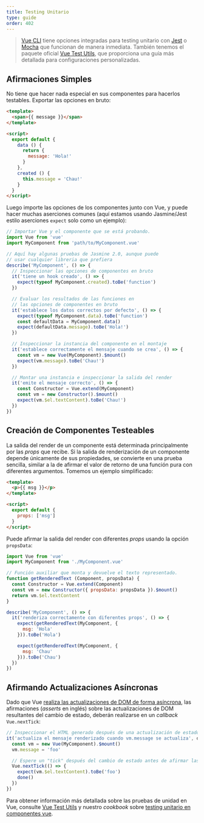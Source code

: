 ```yaml
---
title: Testing Unitario
type: guide
order: 402
---
```


> [Vue CLI](https://cli.vuejs.org/) tiene opciones integradas para testing unitario con [Jest](https://github.com/facebook/jest) o [Mocha](https://mochajs.org/) que funcionan de manera inmediata. También tenemos el paquete oficial [Vue Test Utils](https://vue-test-utils.vuejs.org/), que proporciona una guía más detallada para configuraciones personalizadas.

## Afirmaciones Simples

No tiene que hacer nada especial en sus componentes para hacerlos testables. Exportar las opciones en bruto:

``` html
<template>
  <span>{{ message }}</span>
</template>

<script>
  export default {
    data () {
      return {
        message: 'Hola!'
      }
    },
    created () {
      this.message = 'Chau!'
    }
  }
</script>
```

Luego importe las opciones de los componentes junto con Vue, y puede hacer muchas aserciones comunes (aquí estamos usando Jasmine/Jest estilo aserciones `expect` solo como un ejemplo):

``` js
// Importar Vue y el componente que se está probando.
import Vue from 'vue'
import MyComponent from 'path/to/MyComponent.vue'

// Aquí hay algunas pruebas de Jasmine 2.0, aunque puede
// usar cualquier libreria que prefiera
describe('MyComponent', () => {
  // Inspeccionar las opciones de componentes en bruto
  it('tiene un hook creado', () => {
    expect(typeof MyComponent.created).toBe('function')
  })

  // Evaluar los resultados de las funciones en
  // las opciones de componentes en bruto
  it('establece los datos correctos por defecto', () => {
    expect(typeof MyComponent.data).toBe('function')
    const defaultData = MyComponent.data()
    expect(defaultData.message).toBe('Hola!')
  })

  // Inspeccionar la instancia del componente en el montaje
  it('establece correctamente el mensaje cuando se crea', () => {
    const vm = new Vue(MyComponent).$mount()
    expect(vm.message).toBe('Chau!')
  })

  // Montar una instancia e inspeccionar la salida del render
  it('emite el mensaje correcto', () => {
    const Constructor = Vue.extend(MyComponent)
    const vm = new Constructor().$mount()
    expect(vm.$el.textContent).toBe('Chau!')
  })
})
```

## Creación de Componentes Testeables

La salida del render de un componente está determinada principalmente por las *props* que recibe. Si la salida de renderización de un componente depende únicamente de sus propiedades, se convierte en una prueba sencilla, similar a la de afirmar el valor de retorno de una función pura con diferentes argumentos. Tomemos un ejemplo simplificado:

``` html
<template>
  <p>{{ msg }}</p>
</template>

<script>
  export default {
    props: ['msg']
  }
</script>
```

Puede afirmar la salida del render con diferentes *props* usando la opción `propsData`:

``` js
import Vue from 'vue'
import MyComponent from './MyComponent.vue'

// Función auxiliar que monta y devuelve el texto representado.
function getRenderedText (Component, propsData) {
  const Constructor = Vue.extend(Component)
  const vm = new Constructor({ propsData: propsData }).$mount()
  return vm.$el.textContent
}

describe('MyComponent', () => {
  it('renderiza correctamente con diferentes props', () => {
    expect(getRenderedText(MyComponent, {
      msg: 'Hola'
    })).toBe('Hola')

    expect(getRenderedText(MyComponent, {
      msg: 'Chau'
    })).toBe('Chau')
  })
})
```

## Afirmando Actualizaciones Asíncronas

Dado que Vue [realiza las actualizaciones de DOM de forma asíncrona](reactivity.html#Async-Update-Queue), las afirmaciones (*asserts* en inglés) sobre las actualizaciones de DOM resultantes del cambio de estado, deberán realizarse en un *callback* `Vue.nextTick`:

``` js
// Inspeccionar el HTML generado después de una actualización de estado
it('actualiza el mensaje renderizado cuando vm.message se actualiza', done => {
  const vm = new Vue(MyComponent).$mount()
  vm.message = 'foo'

  // Espere un "tick" después del cambio de estado antes de afirmar las actualizaciones de DOM
  Vue.nextTick(() => {
    expect(vm.$el.textContent).toBe('foo')
    done()
  })
})
```

Para obtener información más detallada sobre las pruebas de unidad en Vue, consulte [Vue Test Utils](https://vue-test-utils.vuejs.org/) y nuestro *cookbook* sobre [testing unitario en componentes vue](https://vuejs.org/v2/cookbook/unit-testing-vue-components.html).
